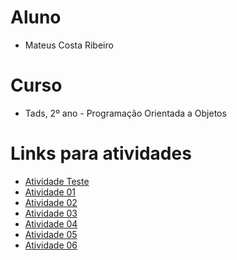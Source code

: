 # Aluno
- Mateus Costa Ribeiro

#  Curso
- Tads, 2º ano - Programação Orientada a Objetos

# Links para atividades
- [Atividade Teste](https://github.com/M-C-Ribeiro/Aula-Java-POO/blob/main/Atividade%20Teste/notebook/AtvTeste.ipynb)
- [Atividade 01](https://github.com/M-C-Ribeiro/Aula-Java-POO/blob/main/Atividades/Atv01/notebook/Atv01.ipynb)
- [Atividade 02](https://github.com/M-C-Ribeiro/Aula-Java-POO/blob/main/Atividades/Atv02/notebook/Atv02.ipynb)
- [Atividade 03](https://github.com/M-C-Ribeiro/Aula-Java-POO/blob/main/Atividades/Atv03/notebook/Atv03.ipynb)
- [Atividade 04]()
- [Atividade 05]()
- [Atividade 06]()
